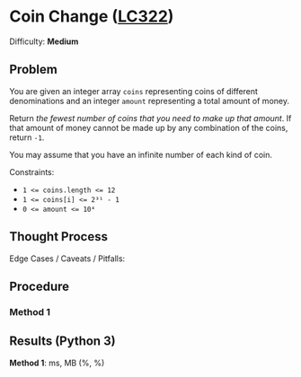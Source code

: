 # Coin Change ([LC322](https://leetcode.com/problems/coin-change/))
Difficulty: **Medium**

## Problem

You are given an integer array `coins` representing coins of different denominations and an integer `amount` representing a total amount of money.

Return *the fewest number of coins that you need to make up that amount*. If that amount of money cannot be made up by any combination of the coins, return `-1`.

You may assume that you have an infinite number of each kind of coin.

Constraints:
- `1 <= coins.length <= 12`
- `1 <= coins[i] <= 2³¹ - 1`
- `0 <= amount <= 10⁴`

## Thought Process

Edge Cases / Caveats / Pitfalls:

## Procedure

### Method 1

## Results (Python 3)

**Method 1**:  ms,  MB (%, %)
